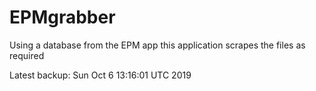 # EPMgrabber
Using a database from the EPM app this application scrapes the files as required


Latest backup: Sun Oct 6 13:16:01 UTC 2019
